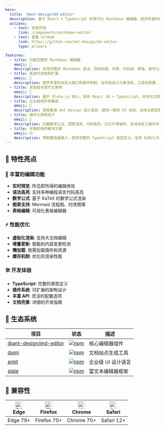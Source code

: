 ```yaml
---
hero:
  title: '@ant-design/md-editor'
  description: 基于 React + TypeScript 的现代化 Markdown 编辑器，提供丰富的编辑功能和插件系统
  actions:
    - text: 快速开始
      link: /components/markdown-editor
    - text: 查看 GitHub
      link: https://github.com/ant-design/md-editor
      type: primary

features:
  - title: 功能完整的 Markdown 编辑器
    emoji: 💎
    description: 支持完整的 Markdown 语法，包括标题、列表、代码块、表格、数学公式等，提供实时预览和语法高亮功能
  - title: 高度可定制和扩展
    emoji: 🌈
    description: 提供丰富的自定义接口和插件机制，支持自定义元素渲染、工具栏配置、主题定制等，轻松集成到各类应用中
  - title: 高性能与现代化架构
    emoji: 🚀
    description: 基于 Slate.js 核心，采用 React 18 + TypeScript，支持大文档编辑，提供优秀的性能和开发体验
  - title: 企业级组件库集成
    emoji: 🎯
    description: 深度集成 Ant Design 设计语言，提供一致的 UI 体验，支持主题定制和响应式设计
  - title: 插件化架构设计
    emoji: 🔧
    description: 内置数学公式、图表渲染、代码高亮、幻灯片等插件，支持自定义插件开发，功能可按需扩展
  - title: 开箱即用的解决方案
    emoji: 📦
    description: 零配置快速接入，提供完整的 TypeScript 类型定义，支持 ESM/CJS 多种模块格式
---
```


## 🚀 特性亮点

### 🎨 丰富的编辑功能

- **实时预览**: 所见即所得的编辑体验
- **语法高亮**: 支持多种编程语言代码高亮
- **数学公式**: 基于 KaTeX 的数学公式渲染
- **图表支持**: Mermaid 流程图、时序图等
- **表格编辑**: 可视化表格编辑器

### ⚡ 性能优化

- **虚拟化渲染**: 支持大文档编辑
- **增量更新**: 智能的内容变更检测
- **懒加载**: 按需加载插件和资源
- **缓存机制**: 优化的渲染性能

### 🛠️ 开发体验

- **TypeScript**: 完整的类型定义
- **插件系统**: 可扩展的架构设计
- **丰富 API**: 灵活的配置选项
- **文档完善**: 详细的开发指南

## 🔗 生态系统

| 项目                                                                         | 状态                                                                                                                  | 描述               |
| ---------------------------------------------------------------------------- | --------------------------------------------------------------------------------------------------------------------- | ------------------ |
| [@ant-design/md-editor](https://www.npmjs.com/package/@ant-design/md-editor) | [![npm](https://img.shields.io/npm/v/@ant-design/md-editor.svg)](https://www.npmjs.com/package/@ant-design/md-editor) | 核心编辑器组件     |
| [dumi](https://d.umijs.org/)                                                 | [![npm](https://img.shields.io/npm/v/dumi.svg)](https://www.npmjs.com/package/dumi)                                   | 文档站点生成工具   |
| [antd](https://ant.design/)                                                  | [![npm](https://img.shields.io/npm/v/antd.svg)](https://www.npmjs.com/package/antd)                                   | 企业级 UI 设计语言 |
| [slate](https://docs.slatejs.org/)                                           | [![npm](https://img.shields.io/npm/v/slate.svg)](https://www.npmjs.com/package/slate)                                 | 富文本编辑器框架   |

## 📱 兼容性

| [<img src="https://raw.githubusercontent.com/alrra/browser-logos/master/src/edge/edge_48x48.png" alt="Edge" width="24px" height="24px" />](http://godban.github.io/browsers-support-badges/)<br/>Edge | [<img src="https://raw.githubusercontent.com/alrra/browser-logos/master/src/firefox/firefox_48x48.png" alt="Firefox" width="24px" height="24px" />](http://godban.github.io/browsers-support-badges/)<br/>Firefox | [<img src="https://raw.githubusercontent.com/alrra/browser-logos/master/src/chrome/chrome_48x48.png" alt="Chrome" width="24px" height="24px" />](http://godban.github.io/browsers-support-badges/)<br/>Chrome | [<img src="https://raw.githubusercontent.com/alrra/browser-logos/master/src/safari/safari_48x48.png" alt="Safari" width="24px" height="24px" />](http://godban.github.io/browsers-support-badges/)<br/>Safari |
| ----------------------------------------------------------------------------------------------------------------------------------------------------------------------------------------------------- | ----------------------------------------------------------------------------------------------------------------------------------------------------------------------------------------------------------------- | ------------------------------------------------------------------------------------------------------------------------------------------------------------------------------------------------------------- | ------------------------------------------------------------------------------------------------------------------------------------------------------------------------------------------------------------- |
| Edge 79+                                                                                                                                                                                              | Firefox 70+                                                                                                                                                                                                       | Chrome 70+                                                                                                                                                                                                    | Safari 12+                                                                                                                                                                                                    |

